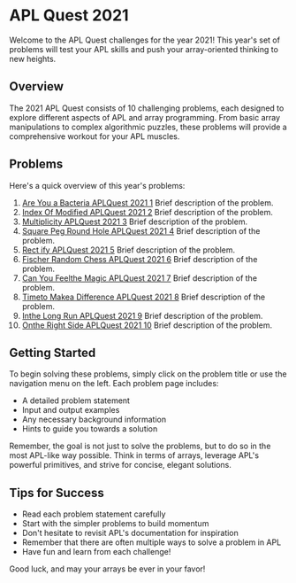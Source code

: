 # APL Quest 2021

Welcome to the APL Quest challenges for the year 2021! This year's set of problems will test your APL skills and push your array-oriented thinking to new heights.

## Overview

The 2021 APL Quest consists of 10 challenging problems, each designed to explore different aspects of APL and array programming. From basic array manipulations to complex algorithmic puzzles, these problems will provide a comprehensive workout for your APL muscles.

## Problems

Here's a quick overview of this year's problems:

1. [Are You a  Bacteria APLQuest 2021 1](apl-quest/2021/Are-You-a--Bacteria-APLQuest-2021-1)
   Brief description of the problem.
2. [Index Of Modified APLQuest 2021 2](apl-quest/2021/Index-Of-Modified-APLQuest-2021-2)
   Brief description of the problem.
3. [Multiplicity APLQuest 2021 3](apl-quest/2021/Multiplicity-APLQuest-2021-3)
   Brief description of the problem.
4. [Square Peg Round Hole APLQuest 2021 4](apl-quest/2021/Square-Peg-Round-Hole-APLQuest-2021-4)
   Brief description of the problem.
5. [Rect ify APLQuest 2021 5](apl-quest/2021/Rect-ify-APLQuest-2021-5)
   Brief description of the problem.
6. [Fischer Random Chess APLQuest 2021 6](apl-quest/2021/Fischer-Random-Chess-APLQuest-2021-6)
   Brief description of the problem.
7. [Can You Feelthe Magic APLQuest 2021 7](apl-quest/2021/Can-You-Feelthe-Magic-APLQuest-2021-7)
   Brief description of the problem.
8. [Timeto Makea Difference APLQuest 2021 8](apl-quest/2021/Timeto-Makea-Difference-APLQuest-2021-8)
   Brief description of the problem.
9. [Inthe Long Run APLQuest 2021 9](apl-quest/2021/Inthe-Long-Run-APLQuest-2021-9)
   Brief description of the problem.
10. [Onthe Right Side APLQuest 2021 10](apl-quest/2021/Onthe-Right-Side-APLQuest-2021-10)
   Brief description of the problem.

## Getting Started

To begin solving these problems, simply click on the problem title or use the navigation menu on the left. Each problem page includes:

- A detailed problem statement
- Input and output examples
- Any necessary background information
- Hints to guide you towards a solution

Remember, the goal is not just to solve the problems, but to do so in the most APL-like way possible. Think in terms of arrays, leverage APL's powerful primitives, and strive for concise, elegant solutions.

## Tips for Success

- Read each problem statement carefully
- Start with the simpler problems to build momentum
- Don't hesitate to revisit APL's documentation for inspiration
- Remember that there are often multiple ways to solve a problem in APL
- Have fun and learn from each challenge!

Good luck, and may your arrays be ever in your favor!
